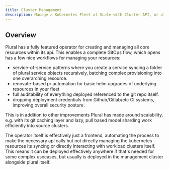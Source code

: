 ```yaml
---
title: Cluster Management
description: Manage a Kubernetes Fleet at Scale with Cluster API, or at your own pace
---
```


## Overview

Plural has a fully featured operator for creating and managing all core resources within its api. This enables a complete GitOps flow, which opens has a few nice workflows for managing your resources:

- service-of-service patterns where you create a service syncing a folder of plural service objects recursively, batching complex provisioning into one overarching resource.
- renovate-based pr automation for basic helm upgrades of underlying resources in your fleet
- full auditability of everything deployed referenced to the git repo itself.
- dropping deployment credentials from Github/Gitlab/etc CI systems, improving overall security posture.

This is in addition to other improvements Plural has made around scalability, e.g. with its git caching layer and lazy, pull based model sharding work efficiently into source clusters.

The operator itself is effectively just a frontend, automating the process to make the necessary api calls but not directly managing the kubernetes resources its syncing or directly interacting with workload clusters itself. This means it can be deployed effectively anywhere if that's needed for some complex usecases, but usually is deployed in the management cluster alongside plural itself.
